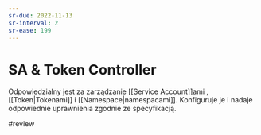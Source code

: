 ```yaml
---
sr-due: 2022-11-13
sr-interval: 2
sr-ease: 199
---
```


# SA & Token Controller
Odpowiedzialny jest za zarządzanie [[Service Account]]ami , [[Token|Tokenami]] i [[Namespace|namespacami]]. Konfiguruje je i nadaje odpowiednie uprawnienia zgodnie ze specyfikacją.

#review 